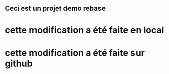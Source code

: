 ## Ceci est un projet demo rebase
# cette modification a été faite en local
# cette modification a été faite sur github
